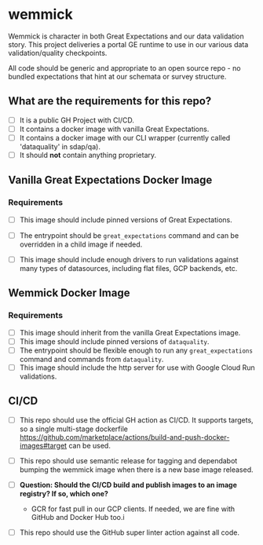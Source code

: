 # wemmick

Wemmick is character in both Great Expectations and our data validation story.
This project deliveries a portal GE runtime to use in our various data validation/quality checkpoints. 

All code should be generic and appropriate to an open source repo - no bundled expectations that hint at our schemata or survey structure.

## What are the requirements for this repo?

- [ ] It is a public GH Project with CI/CD.
- [ ] It contains a docker image with vanilla Great Expectations.
- [ ] It contains a docker image with our CLI wrapper (currently called 'dataquality' in sdap/qa).
- [ ] It should **not** contain anything proprietary.

## Vanilla Great Expectations Docker Image

### Requirements

- [ ] This image should include pinned versions of Great Expectations.
- [ ] The entrypoint should be `great_expectations` command and can be overridden in a child image if needed.
- [ ] This image should include enough drivers to run validations against many types of datasources, including flat files, GCP backends, etc.


## Wemmick Docker Image

### Requirements

- [ ] This image should inherit from the vanilla Great Expectations image.
- [ ] This image should include pinned versions of `dataquality`.
- [ ] The entrypoint should be flexible enough to run any `great_expectations` command and commands from `dataquality`.
- [ ] This image should include the http server for use with Google Cloud Run validations.

## CI/CD

- [ ] This repo should use the official GH action as CI/CD. It supports targets, so a single multi-stage dockerfile https://github.com/marketplace/actions/build-and-push-docker-images#target can be used.
- [ ] This repo should use semantic release for tagging and dependabot bumping the wemmick image when there is a new base image released.
- [ ] **Question: Should the CI/CD build and publish images to an image registry? If so, which one?**
    - GCR for fast pull in our GCP clients. If needed, we are fine with GitHub and Docker Hub too.i
- [ ] This repo should use the GitHub super linter action against all code.

